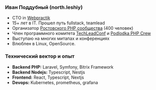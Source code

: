### Иван Поддубный (north.leshiy)

- CTO in [Webpractik](https://webpractik.ru/)
- 15+ лет в IT. Прошел путь fullstack, teamlead
- Организатор [Ростовского PHP сообщества](https://t.me/rndphp) (400 человек)
- Член программного комитета [TechLeadConf](https://techleadconf.ru/) и [Podlodka PHP Crew](https://podlodka.io/phpcrew)
- Выступаю на многих митапах и конференциях
- Влюблен в Linux, OpenSource.

### Технический вектор и опыт
- **Backend PHP:** Laravel, Symfony, Bitrix Framework
- **Backend Nodejs:** Typescript, Nestjs
- **Frontend:** React, Typescript, Nextjs
- **Devops:** Kubernetes, prometheus, grafana
